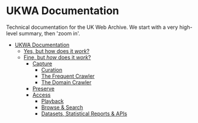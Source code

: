 UKWA Documentation
==================

Technical documentation for the UK Web Archive. We start with a very high-level summary, then 'zoom in'.

<!-- MarkdownTOC autolink=true bracket=round -->

- [UKWA Documentation](#ukwa-documentation)
  - [Yes, but how does it _work_?](#yes-but-how-does-it-work)
  - [Fine, but _how_ does it _work_?](#fine-but-how-does-it-work)
    - [Capture](#capture)
      - [Curation](#curation)
      - [The Frequent Crawler](#the-frequent-crawler)
      - [The Domain Crawler](#the-domain-crawler)
    - [Preserve](#preserve)
    - [Access](#access)
      - [Playback](#playback)
      - [Browse & Search](#browse--search)
      - [Datasets, Statistical Reports & APIs](#datasets-statistical-reports--apis)

<!-- /MarkdownTOC -->

<!--
See the [ukwa-documentation](https://github.com/ukwa/ukwa-documentation#ukwa-documentation) for an overview.
-->



